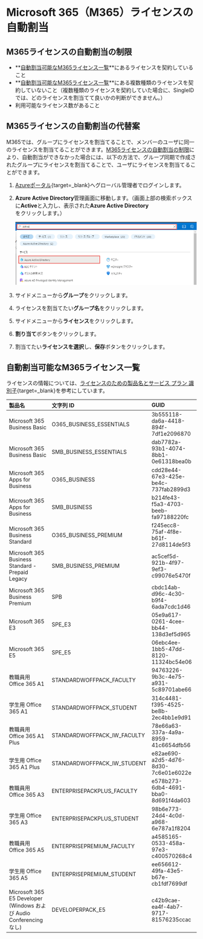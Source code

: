 # Microsoft 365（M365）ライセンスの自動割当

## M365ライセンスの自動割当の制限

* **[自動割当可能なM365ライセンス一覧](#自動割当可能なm365ライセンス一覧)**にあるライセンスを契約していること
* **[自動割当可能なM365ライセンス一覧](#自動割当可能なm365ライセンス一覧)**にある複数種類のライセンスを契約していないこと（複数種類のライセンスを契約していた場合に、SingleIDでは、どのライセンスを割当てて良いかの判断ができません。）
* 利用可能なライセンス数があること

## M365ライセンスの自動割当の代替案
M365では、グループにライセンスを割当てることで、メンバーのユーザに同一のライセンスを割当てることができます。[M365ライセンスの自動割当の制限](#m365ライセンスの自動割当の制限)により、自動割当ができなかった場合には、以下の方法で、グループ同期で作成されたグループにライセンスを割当てることで、ユーザにライセンスを割当てることができます。

1. [Azureポータル](https://portal.azure.com){target=_blank}へグローバル管理者でログインします。
2. **Azure Active Directory**管理画面に移動します。（画面上部の検索ボックスに**Active**と入力し、表示された**Azure Active Directory**をクリックします。）

    [![Screenshot](/images/2022-09-26_7-46-39.png)](/images/2022-09-26_7-46-39.png)

3. サイドメニューから**グループ**をクリックします。
4. ライセンスを割当てたい**グループ名**をクリックします。
5. サイドメニューから**ライセンス**をクリックします。
6. **割り当て**ボタンをクリックします。
7. 割当てたい**ライセンスを選択**し、**保存**ボタンをクリックします。

## 自動割当可能なM365ライセンス一覧

ライセンスの情報については、[ライセンスのための製品名とサービス プラン 識別子](https://learn.microsoft.com/ja-jp/azure/active-directory/enterprise-users/licensing-service-plan-reference
){target=_blank}を参考にしています。

| 製品名 | 文字列 ID | GUID |
| :-- | :-- | :-- |
| Microsoft 365 Business Basic | O365_BUSINESS_ESSENTIALS |	3b555118-da6a-4418-894f-7df1e2096870 |
| Microsoft 365 Business Basic | SMB_BUSINESS_ESSENTIALS | dab7782a-93b1-4074-8bb1-0e61318bea0b |
| Microsoft 365 Apps for Business | O365_BUSINESS | cdd28e44-67e3-425e-be4c-737fab2899d3 |
| Microsoft 365 Apps for Business | SMB_BUSINESS | b214fe43-f5a3-4703-beeb-fa97188220fc |
| Microsoft 365 Business Standard | O365_BUSINESS_PREMIUM	| f245ecc8-75af-4f8e-b61f-27d8114de5f3 |
| Microsoft 365 Business Standard - Prepaid Legacy | SMB_BUSINESS_PREMIUM	| ac5cef5d-921b-4f97-9ef3-c99076e5470f |
| Microsoft 365 Business Premium | SPB | cbdc14ab-d96c-4c30-b9f4-6ada7cdc1d46 |
| Microsoft 365 E3 | SPE_E3	| 05e9a617-0261-4cee-bb44-138d3ef5d965 |
| Microsoft 365 E5 | SPE_E5	| 06ebc4ee-1bb5-47dd-8120-11324bc54e06 |
| 教職員用 Office 365 A1 | STANDARDWOFFPACK_FACULTY	| 94763226-9b3c-4e75-a931-5c89701abe66 |
| 学生用 Office 365 A1 | STANDARDWOFFPACK_STUDENT	| 314c4481-f395-4525-be8b-2ec4bb1e9d91 |
| 教職員用 Office 365 A1 Plus	| STANDARDWOFFPACK_IW_FACULTY	| 78e66a63-337a-4a9a-8959-41c6654dfb56 |
| 学生用 Office 365 A1 Plus	| STANDARDWOFFPACK_IW_STUDENT	| e82ae690-a2d5-4d76-8d30-7c6e01e6022e |
| 教職員用 Office 365 A3 | ENTERPRISEPACKPLUS_FACULTY	| e578b273-6db4-4691-bba0-8d691f4da603 |
| 学生用 Office 365 A3 | ENTERPRISEPACKPLUS_STUDENT	| 98b6e773-24d4-4c0d-a968-6e787a1f8204 |
| 教職員用 Office 365 A5 | ENTERPRISEPREMIUM_FACULTY | a4585165-0533-458a-97e3-c400570268c4 |
| 学生用 Office 365 A5 | ENTERPRISEPREMIUM_STUDENT | ee656612-49fa-43e5-b67e-cb1fdf7699df |
| Microsoft 365 E5 Developer (Windows および Audio Conferencing なし) | DEVELOPERPACK_E5 |	c42b9cae-ea4f-4ab7-9717-81576235ccac |

